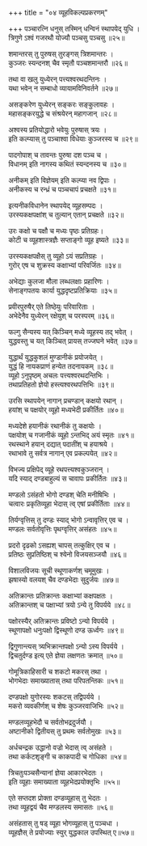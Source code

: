 +++
title = "०४ व्यूहविकल्पप्रकरणम्"

+++
पञ्चारत्नि धनुस् तस्मिन् धन्विनं स्थापयेद् युधि ।  
त्रिगुणे ऽश्वं गजरथौ योज्यौ पञ्चसु पञ्चसु ॥२५॥
  
शमान्तरस् तु पुरुषस् तुरङ्गस् त्रिशमान्तरः ।  
कुञ्जरः स्यन्दनश् चैव स्मृतौ पञ्चशमान्तरौ ॥२६॥
  
तथा वा खलु युध्येरन् पत्त्यश्वरथदन्तिनः ।  
यथा भवेन् न सम्बाधो व्यायामविनिवर्तने ॥२७॥
  
असङ्करेण युध्येरन् सङ्करः सङ्कुलावहः ।  
महासङ्करयुद्धे च संश्रयेरन् महागजान् ॥२८॥
  
अश्वस्य प्रतियोद्धारो भवेयुः पुरुषास् त्रयः ।  
इति कल्प्यास् तु पञ्चाश्वा विधेयाः कुञ्जरस्य च ॥२९॥
  
पादगोपाश् च तावन्तः पुरुषा दश पञ्च च ।  
विधानम् इति नागस्य कथितं स्यन्दनस्य च ॥३०॥
  
अनीकम् इति विज्ञेयम् इति कल्प्या नव द्विपाः ।  
अनीकस्य च रन्ध्रं च पञ्चचापं प्रचक्षते ॥३१॥
  
इत्यनीकविधानेन स्थापयेद् व्यूहसम्पदः ।  
उरस्यकक्षपक्षांश् च तुल्यान् एतान् प्रचक्षते ॥३२॥
  
उरः कक्षो च पक्षौ च मध्यः पृष्ठः प्रतिग्रहः।  
कोटी च व्यूहशास्त्रज्ञैः सप्ताङ्गो व्यूह इष्यते ॥३३॥
  
उरस्यकक्षपक्षैस् तु व्यूहो ऽयं सप्रतिग्रहः ।  
गुरोर् एष च शुक्रस्य कक्षाभ्यां परिवर्जितः ॥३४॥
  
अभेद्याः कुलजा मौला लब्धलक्षाः प्रहारिणः ।  
सेनाङ्गपतयः कार्या युद्धदृष्टप्रतिक्रियाः ॥३५॥
  
प्रवीरपुरुषैर् एते तिष्ठेयुः परिवारिताः ।  
अभेदेनैव युध्येरन् रक्षेयुश् च परस्परम् ॥३६॥
  
फल्गु सैन्यस्य यत् किञ्चिन् मध्ये व्यूहस्य तद् भवेत् ।  
युद्धवस्तु च यत् किञ्चित् प्रायस् तज्जघने भवेत् ॥३७॥
  
युद्धार्थं युद्धकुशलं मुण्डानीकं प्रयोजयेत् ।  
युद्धं हि नायकप्राणं हन्येत तदनायकम् ॥३८॥   
व्यूहो ऽनुपृष्ठम् अचलः पत्त्यश्वरथदन्तिभिः ।  
तथाप्रतिहतो ज्ञेयो हस्त्यश्वरथपत्तिभिः ॥३९॥
  
उरसि स्थापयेन् नागान् प्रचण्डान् कक्षयो रथान् ।  
हयांश् च पक्षयोर् व्यूहो मध्यभेदी प्रकीर्तितः ॥४०॥
  
मध्यदेशे हयानीकं रथानीकं तु कक्षयोः ।  
पक्षयोश् च गजानीकं व्यूहो ऽन्तभिद् अयं स्मृतः ॥४१॥   
रथस्थाने हयान् दद्यात् पदातींश् च हयाश्रये ।  
रथाभावे तु सर्वत्र नागान् एव प्रकल्पयेत् ॥४२॥
  
विभज्य प्रक्षिपेद् व्यूहे रथपत्त्यश्वकुञ्जरान् ।  
यदि स्याद् दण्डबाहुल्यं स चावापः प्रकीर्तितः ॥४३॥
  
मण्डलो ऽसंहतो भोगो दण्डश् चेति मनीषिभिः ।  
चत्वारः प्रकृतिव्यूहा भेदास् त्व् एषां प्रकीर्तिताः ॥४४॥
  
तिर्यग्वृत्तिस् तु दण्डः स्याद् भोगो ऽन्वावृत्तिर् एव च ।  
मण्डलः सर्वतोवृत्तिः पृथग्वृत्तिर् असंहतः ॥४५॥
  
प्रदरो दृढको ऽसह्यश् चापस् तत्कुक्षिर् एव च ।  
प्रतिष्ठः सुप्रतिष्ठिश् च श्येनो विजयसञ्जयौ ॥४६॥
  
विशालविजयः सूची स्थूणाकर्णश् चमूमुखः ।  
झषास्यो वलयश् चैव दण्डभेदाः सुदुर्जयः ॥४७॥
  
अतिक्रान्तः प्रतिक्रान्तः कक्षाभ्यां कक्षपक्षतः ।  
अतिक्रान्तश् च पक्षाभ्यां त्रयो ऽन्ये तु विपर्यये ॥४८॥
  
पक्षोरस्यैर् अतिक्रान्तः प्रविष्टो ऽन्यो विपर्यये ।  
स्थूणापक्षो धनुःपक्षो द्विस्थूणो दण्ड ऊर्ध्वगः ॥४९॥
  
द्विगुणान्त्यस् त्र्यभिक्रान्तपक्षो ऽन्यो ऽस्य विपर्यये ।  
द्विचतुर्दण्ड इत्य् एते ज्ञेया लक्षणतः क्रमात् ॥५०॥
  
गोमूत्रिकाहिसारी च शकटो मकरस् तथा ।  
भोगभेदाः समाख्यातास् तथा परिपतन्तिकः ॥५१॥
  
दण्डपक्षो युगोरस्यः शकटस् तद्विपर्यये ।  
मकरो व्यवकीर्णश् च शेषः कुञ्जरवाजिभिः ॥५२॥
  
मण्डलव्यूहभेदौ च सर्वतोभद्रदुर्जयौ ।  
अष्टानीको द्वितीयस् तु प्रथमः सर्वतोमुखः ॥५३॥
  
अर्धचन्द्रक उद्धानो वज्रो भेदास् त्व् असंहते ।  
तथा कर्कटशृङ्गी च काकपादी च गोधिका ॥५४॥
  
त्रिचतुःपञ्चसैन्यानां ज्ञेया आकारभेदतः ।  
इति व्यूहाः समाख्याता व्यूहभेदप्रयोक्तृभिः ॥५५॥
  
एते सप्तदश प्रोक्ता दण्डव्यूहास् तु भेदतः ।  
तथा व्यूहद्वयं चैव मण्डलस्य समासतः ॥५६॥
  
असंहतास् तु षड् व्यूहा भोगव्यूहास् तु पञ्चधा ।  
व्यूहज्ञैस् ते प्रयोज्याः स्युर् युद्धकाल उपस्थित् ए॥५७॥
  